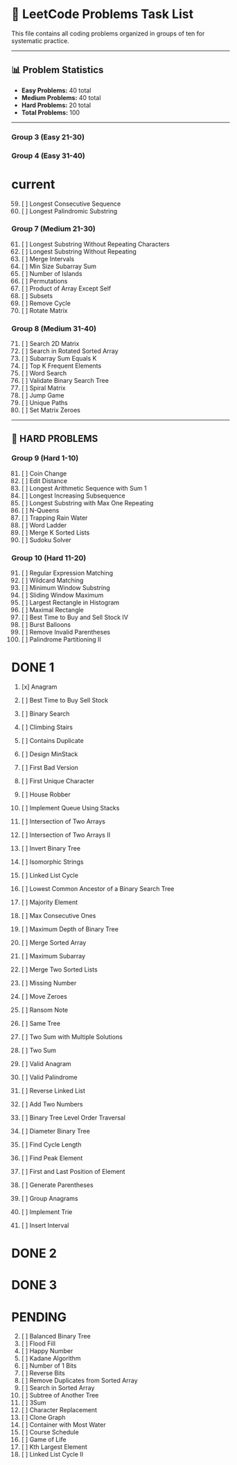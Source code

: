 # 🎯 LeetCode Problems Task List

This file contains all coding problems organized in groups of ten for systematic practice.

---

## 📊 **Problem Statistics**

- **Easy Problems:** 40 total
- **Medium Problems:** 40 total
- **Hard Problems:** 20 total
- **Total Problems:** 100

---

### **Group 3 (Easy 21-30)**


### **Group 4 (Easy 31-40)**






# current


59. [ ] Longest Consecutive Sequence
60. [ ] Longest Palindromic Substring

### **Group 7 (Medium 21-30)**

61. [ ] Longest Substring Without Repeating Characters
62. [ ] Longest Substring Without Repeating
63. [ ] Merge Intervals
64. [ ] Min Size Subarray Sum
65. [ ] Number of Islands
66. [ ] Permutations
67. [ ] Product of Array Except Self
68. [ ] Subsets
69. [ ] Remove Cycle
70. [ ] Rotate Matrix

### **Group 8 (Medium 31-40)**

71. [ ] Search 2D Matrix
72. [ ] Search in Rotated Sorted Array
73. [ ] Subarray Sum Equals K
74. [ ] Top K Frequent Elements
75. [ ] Word Search
76. [ ] Validate Binary Search Tree
77. [ ] Spiral Matrix
78. [ ] Jump Game
79. [ ] Unique Paths
80. [ ] Set Matrix Zeroes

---

## 🔴 **HARD PROBLEMS**

### **Group 9 (Hard 1-10)**

81. [ ] Coin Change
82. [ ] Edit Distance
83. [ ] Longest Arithmetic Sequence with Sum 1
84. [ ] Longest Increasing Subsequence
85. [ ] Longest Substring with Max One Repeating
86. [ ] N-Queens
87. [ ] Trapping Rain Water
88. [ ] Word Ladder
89. [ ] Merge K Sorted Lists
90. [ ] Sudoku Solver

### **Group 10 (Hard 11-20)**

91. [ ] Regular Expression Matching
92. [ ] Wildcard Matching
93. [ ] Minimum Window Substring
94. [ ] Sliding Window Maximum
95. [ ] Largest Rectangle in Histogram
96. [ ] Maximal Rectangle
97. [ ] Best Time to Buy and Sell Stock IV
98. [ ] Burst Balloons
99. [ ] Remove Invalid Parentheses
100.  [ ] Palindrome Partitioning II

# DONE 1
1. [x] Anagram
3. [ ] Best Time to Buy Sell Stock
4. [ ] Binary Search
5. [ ] Climbing Stairs
6. [ ] Contains Duplicate
7. [ ] Design MinStack
8. [ ] First Bad Version
9. [ ] First Unique Character
12. [ ] House Robber

13. [ ] Implement Queue Using Stacks
15. [ ] Intersection of Two Arrays
14. [ ] Intersection of Two Arrays II
16. [ ] Invert Binary Tree
17. [ ] Isomorphic Strings
19. [ ] Linked List Cycle
20. [ ] Lowest Common Ancestor of a Binary Search Tree
21. [ ] Majority Element
22. [ ] Max Consecutive Ones
23. [ ] Maximum Depth of Binary Tree

24. [ ] Merge Sorted Array
25. [ ] Maximum Subarray
26. [ ] Merge Two Sorted Lists
27. [ ] Missing Number
28. [ ] Move Zeroes
30. [ ] Ransom Note
33. [ ] Same Tree
36. [ ] Two Sum with Multiple Solutions
37. [ ] Two Sum
38. [ ] Valid Anagram

39. [ ] Valid Palindrome
40. [ ] Reverse Linked List
42. [ ] Add Two Numbers
43. [ ] Binary Tree Level Order Traversal
48. [ ] Diameter Binary Tree
49. [ ] Find Cycle Length
50. [ ] Find Peak Element
51. [ ] First and Last Position of Element
53. [ ] Generate Parentheses
54. [ ] Group Anagrams

55. [ ] Implement Trie
56. [ ] Insert Interval

# DONE 2

# DONE 3

# PENDING
2. [ ] Balanced Binary Tree
10. [ ] Flood Fill
11. [ ] Happy Number
18. [ ] Kadane Algorithm
29. [ ] Number of 1 Bits
32. [ ] Reverse Bits
31. [ ] Remove Duplicates from Sorted Array
34. [ ] Search in Sorted Array
35. [ ] Subtree of Another Tree
41. [ ] 3Sum
44. [ ] Character Replacement
45. [ ] Clone Graph
46. [ ] Container with Most Water
47. [ ] Course Schedule
52. [ ] Game of Life
57. [ ] Kth Largest Element
58. [ ] Linked List Cycle II